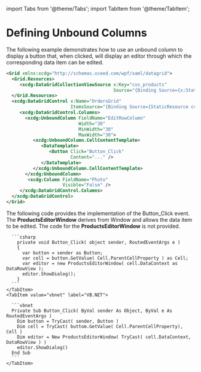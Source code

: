 import Tabs from '@theme/Tabs';
import TabItem from '@theme/TabItem';

# Defining Unbound Columns

The following example demonstrates how to use an unbound column to display a button that, when clicked, will display an editor through which the corresponding data item can be edited.

```xml
<Grid xmlns:xcdg="http://schemas.xceed.com/wpf/xaml/datagrid">
  <Grid.Resources>
     <xcdg:DataGridCollectionViewSource x:Key="cvs_products"
                                        Source="{Binding Source={x:Static Application.Current}, Path=Products}" />
  </Grid.Resources>
  <xcdg:DataGridControl x:Name="OrdersGrid"
                        ItemsSource="{Binding Source={StaticResource cvs_products}}">
     <xcdg:DataGridControl.Columns>
       <xcdg:UnboundColumn FieldName="EditRowColumn"
                           Width="30"
                           MinWidth="30"
                           MaxWidth="30">
          <xcdg:UnboundColumn.CellContentTemplate>
             <DataTemplate>
                <Button Click="Button_Click"
                        Content="..." />
             </DataTemplate>
          </xcdg:UnboundColumn.CellContentTemplate>
       </xcdg:UnboundColumn>
        <xcdg:Column FieldName="Photo"
                     Visible="False" />
     </xcdg:DataGridControl.Columns>
  </xcdg:DataGridControl>
</Grid>
```

The following code provides the implementation of the Button_Click event. The **ProductsEditorWindow** derives from Window and allows the data item to be edited. The code for the **ProductsEditorWindow** is not provided.

<Tabs>
    <TabItem value="csharp" label="C#" default>

      ```csharp
        private void Button_Click( object sender, RoutedEventArgs e )
        {
          var button = sender as Button;
          var cell = button.GetValue( Cell.ParentCellProperty ) as Cell;
          var editor = new ProductsEditorWindow( cell.DataContext as DataRowView );
          editor.ShowDialog();
        } 
      ```
    </TabItem>
    <TabItem value="vbnet" label="VB.NET">

      ```vbnet
      Private Sub Button_Click( ByVal sender As Object, ByVal e As RoutedEventArgs )
        Dim button = TryCast( sender, Button )
        Dim cell = TryCast( buttom.GetValue( Cell.ParentCellProperty), Cell )
        Dim editor = New ProductsEditorWindow( TryCast( cell.DataContext, DataRowView ) )
        editor.ShowDialog()
      End Sub 
      ```
    </TabItem>    
  </Tabs>